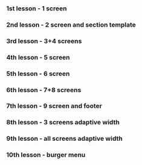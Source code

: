 ### 1st lesson - 1 screen

### 2nd lesson - 2 screen and section template

### 3rd lesson - 3+4 screens

### 4th lesson - 5 screen

### 5th lesson - 6 screen

### 6th lesson - 7+8 screens

### 7th lesson - 9 screen and footer

### 8th lesson - 3 screens adaptive width

### 9th lesson - all screens adaptive width

### 10th lesson - burger menu